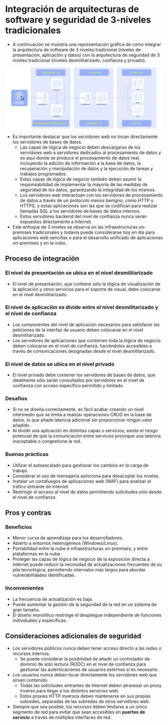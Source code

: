 # Integración de arquitecturas de software y seguridad de 3-niveles tradicionales

* A continuación se muestra una representación gráfica de cómo integrar la arquitectura de software de 3 niveles tradicional (niveles de presentación, aplicación y datos) con la arquitectura de seguridad de 3 niveles tradicional (niveles desmilitarizado, confianza y privado).

![Integración de arquitecturas de software y seguridad de 3-niveles][1]

* Es importante destacar que los servidores web no tocan directamente los servidores de bases de datos.
  * Las capas de lógica de negocio deben descargarse de los servidores web a servidores dedicados al procesamiento de datos y es aquí donde se produce el procesamiento de datos real, incluyendo la adición de información a la base de datos, la recuperación y manipulación de datos y la ejecución de tareas y trabajos programados.
  * Estas capas de lógica de negocio también deben asumir la responsabilidad de implementar la mayoría de las medidas de seguridad de los datos, garantizando la integridad de los mismos.
  * Los servidores web interactuan con los servidores de procesamiento de datos a través de un protocolo menos benigno, como HTTP o HTTPS, y estas aplicaciones son las que se codifican para realizar llamadas SQL a los servidores de bases de datos internos.
  * Estos servidores backend del nivel de confianza nunca serán expuestos directamente a Internet.
* Este enfoque de 3 niveles se observa en las infraestructuras on-premises tradicionales y todavía puede considerarse hoy en día para aplicaciones web sencillas o para el desarrollo unificado de aplicaciones on-premises y en la nube.

## Proceso de integración

### El nivel de presentación se ubica en el nivel desmilitarizado

* El nivel de presentación, que contiene sólo la lógica de visualización de la aplicación y otros servicios para el soporte de visual, debe colocarse en el nivel desmilitarizado.

### El nivel de aplicación se divide entre el nivel desmilitarizado y el nivel de confianza

* Los componentes del nivel de aplicación necesarios para satisfacer las peticiones de la interfaz de usuario deben colocarse en el nivel desmilitarizado.
* Los servidores de aplicaciones que contienen toda la lógica de negocio deben colocarse en el nivel de confianza, haciéndolos accesibles a través de comunicaciones designadas desde el nivel desmilitarizado.

### El nivel de datos se ubica en el nivel privado

* El nivel privado debe contener los servidores de bases de datos, que idealmente sólo serán consultados por servidores en el nivel de confianza con acceso específico permitido y limitado.

### Desafíos

* Si no se diseña correctamente, es fácil acabar creando un nivel intermedio que se limita a realizar operaciones CRUD en la base de datos, lo que añade latencia adicional sin proporcionar ningún valor añadido.
* Al dividir una aplicación en distintas capas o servicios, existe el riesgo potencial de que la comunicación entre servicios provoque una latencia inaceptable o congestione la red.

### Buenas prácticas

* Utilizar el autoescalado para gestionar los cambios en la carga de trabajo.
* Considerar el uso de mensajería asíncrona para desacoplar los niveles.
* Instalar un cortafuegos de aplicaciones web (WAF) para analizar el tráfico entrante de Internet.
* Restringir el acceso al nivel de datos permitiendo solicitudes sólo desde el nivel de confianza.

## Pros y contras

### Beneficios

* Menor curva de aprendizaje para los desarrolladores.
* Abierto a entornos heterogéneos (Windows/Linux).
* Portabilidad entre la nube e infraestructuras on-premises, y entre plataformas en la nube.
* Proteger las capas de lógica de negocio de la exposición directa a Internet puede reducir la necesidad de actualizaciones frecuentes de su pila tecnológica, permitiendo intervalos más largos para abordar vulnerabilidades identificadas.

### Inconvenientes

* La frecuencia de actualización es baja.
* Puede aumentar la gestión de la seguridad de la red en un sistema de gran tamaño.
* El diseño monolítico restringe el despliegue independiente de funciones individuales y específicas.

## Consideraciones adicionales de seguridad

* Los servidores públicos nunca deben tener acceso directo a las redes o recursos internos.
  * Se puede considerar la posibilidad de añadir un controlador de dominio de sólo lectura (RODC) en el nivel de confianza para gestionar las autenticaciones de usuarios externos si es necesario.
* Los usuarios nunca deben tocar directamente los servidores web que sirven contenido.
  * Todas las solicitudes entrantes de Internet deben atravesar un proxy inverso para llegar a los distintos servicios web.
  * Estos proxies HTTP inversos deben mantenerse en sus propias subredes, separadas de las subredes de otros servidores web.
* Siempre que sea posible, los recursos deben limitarse a un único segmento de red para evitar que sean accesibles en **puertos de servicio** a través de múltiples interfaces de red.

[1]: /static/images/three-tier-software-and-secure-architecture-integration.png
